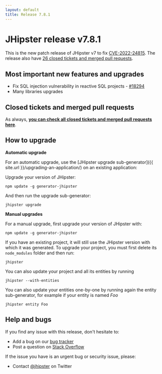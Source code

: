 ```yaml
---
layout: default
title: Release 7.8.1
---
```


JHipster release v7.8.1
==================

This is the new patch release of JHipster v7 to fix [CVE-2022-24815](https://github.com/jhipster/generator-jhipster/security/advisories/GHSA-qjmq-8hjr-qcv6). The release also have [26 closed tickets and merged pull requests](https://github.com/jhipster/generator-jhipster/issues?q=milestone%3A7.8.1+is%3Aclosed).


Most important new features and upgrades
-------------

- Fix SQL injection vulnerability in reactive SQL projects - [#18294](https://github.com/jhipster/generator-jhipster/pull/18294)
- Many libraries upgrades

Closed tickets and merged pull requests
------------
As always, __[you can check all closed tickets and merged pull requests here](https://github.com/jhipster/generator-jhipster/issues?q=milestone%3A7.8.1+is%3Aclosed)__.

How to upgrade
------------

**Automatic upgrade**

For an automatic upgrade, use the [JHipster upgrade sub-generator]({{ site.url }}/upgrading-an-application/) on an existing application:

Upgrade your version of JHipster:

```
npm update -g generator-jhipster
```

And then run the upgrade sub-generator:

```
jhipster upgrade
```

**Manual upgrades**

For a manual upgrade, first upgrade your version of JHipster with:

```
npm update -g generator-jhipster
```

If you have an existing project, it will still use the JHipster version with which it was generated.
To upgrade your project, you must first delete its `node_modules` folder and then run:

```
jhipster
```

You can also update your project and all its entities by running

```
jhipster --with-entities
```

You can also update your entities one-by-one by running again the entity sub-generator, for example if your entity is named _Foo_

```
jhipster entity Foo
```


Help and bugs
--------------

If you find any issue with this release, don't hesitate to:

- Add a bug on our [bug tracker](https://github.com/jhipster/generator-jhipster/issues?state=open)
- Post a question on [Stack Overflow](http://stackoverflow.com/tags/jhipster/info)

If the issue you have is an urgent bug or security issue, please:

- Contact [@jhipster](https://twitter.com/jhipster) on Twitter
